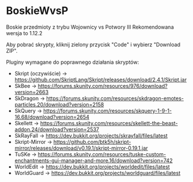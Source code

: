 # BoskieWvsP
Boskie przedmioty z trybu Wojownicy vs Potwory III
Rekomendowana wersja to 1.12.2

Aby pobrać skrypty, kliknij zielony przycisk "Code" i wybierz "Download ZIP".

Pluginy wymagane do poprawnego działania skryptów:
- Skript (oczywiście) -> https://github.com/SkriptLang/Skript/releases/download/2.4.1/Skript.jar
- SkBee -> https://forums.skunity.com/resources/976/download?version=2663
- SkDragon -> https://forums.skunity.com/resources/skdragon-emotes-particles.20/download?version=2158
- SkQuery -> https://forums.skunity.com/resources/skquery-1-9-1-16.68/download?version=2654
- Skellett -> https://forums.skunity.com/resources/skellett-the-beast-addon.24/download?version=2537
- SkRayFall -> https://dev.bukkit.org/projects/skrayfall/files/latest
- Skript-Mirror -> https://github.com/btk5h/skript-mirror/releases/download/v0.19.1/skript-mirror-0.19.1.jar
- TuSKe -> https://forums.skunity.com/resources/tuske-custom-enchantments-gui-manager-and-more.16/download?version=742
- WorldEdit -> https://dev.bukkit.org/projects/worldedit/files/latest
- WorldGuard -> https://dev.bukkit.org/projects/worldguard/files/latest
